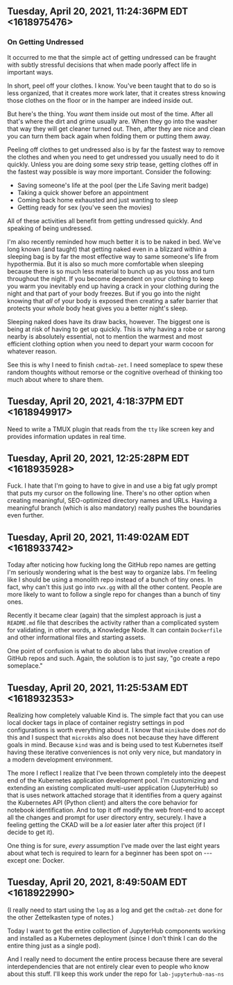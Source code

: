 ## Tuesday, April 20, 2021, 11:24:36PM EDT <1618975476>

### On Getting Undressed

It occurred to me that the simple act of getting undressed can be
fraught with subtly stressful decisions that when made poorly affect
life in important ways. 

In short, peel off your clothes. I know. You've been taught that to do
so is less organized, that it creates more work later, that it creates
stress knowing those clothes on the floor or in the hamper are indeed
inside out.

But here's the thing. You *want* them inside out most of the time. After
all that's where the dirt and grime usually are. When they go into the
washer that way they will get cleaner turned out. Then, after they are
nice and clean you can turn them back again when folding them or putting
them away.

Peeling off clothes to get undressed also is by far the fastest way to
remove the clothes and when you need to get undressed you usually need
to do it quickly. Unless you are doing some sexy strip tease, getting
clothes off in the fastest way possible is way more important. Consider
the following:

* Saving someone's life at the pool (per the Life Saving merit badge)
* Taking a quick shower before an appointment
* Coming back home exhausted and just wanting to sleep
* Getting ready for sex (you've seen the movies)

All of these activities all benefit from getting undressed quickly. And
speaking of being undressed.

I'm also recently reminded how much better it is to be naked in bed.
We've long known (and taught) that getting naked even in a blizzard
within a sleeping bag is by far the most effective way to same someone's
life from hypothermia. But it is also so much more comfortable when
sleeping because there is so much less material to bunch up as you toss
and turn throughout the night. If you become dependent on your clothing
to keep you warm you inevitably end up having a crack in your clothing
during the night and that part of your body freezes. But if you go into
the night knowing that *all* of your body is exposed then creating a
safer barrier that protects your *whole* body heat gives you a better
night's sleep.

Sleeping naked does have its draw backs, however. The biggest one is
being at risk of having to get up quickly. This is why having a robe or
sarong nearby is absolutely essential, not to mention the warmest
and most efficient clothing option when you need to depart your warm
cocoon for whatever reason.

See this is why I need to finish `cmdtab-zet`. I need someplace to spew
these random thoughts without remorse or the cognitive overhead of
thinking too much about where to share them.

## Tuesday, April 20, 2021, 4:18:37PM EDT <1618949917>

Need to write a TMUX plugin that reads from the `tty` like screen key
and provides information updates in real time.

## Tuesday, April 20, 2021, 12:25:28PM EDT <1618935928>

Fuck. I hate that I'm going to have to give in and use a big fat ugly
prompt that puts my cursor on the following line. There's no other
option when creating meaningful, SEO-optimized directory names and URLs.
Having a meaningful branch (which is also mandatory) really pushes the
boundaries even further.

## Tuesday, April 20, 2021, 11:49:02AM EDT <1618933742>

Today after noticing how fucking long the GitHub repo names are getting
I'm seriously wondering what is the best way to organize labs. I'm
feeling like I should be using a monolith repo instead of a bunch of
tiny ones. In fact, why can't this just go into `rwx.gg` with all the
other content. People are more likely to want to follow a single repo
for changes than a bunch of tiny ones.

Recently it became clear (again) that the simplest approach is just a
`README.md` file that describes the activity rather than a complicated
system for validating, in other words, a Knowledge Node. It can contain
`Dockerfile` and other informational files and starting assets. 

One point of confusion is what to do about labs that involve creation of
GitHub repos and such. Again, the solution is to just say, "go create a
repo someplace."

## Tuesday, April 20, 2021, 11:25:53AM EDT <1618932353>

Realizing how completely valuable Kind is. The simple fact that you can
use local docker tags in place of container registry settings in pod
configurations is worth everything about it. I know that `minikube` does
*not* do this and I suspect that `microk8s` also does not because they
have different goals in mind. Because `kind` was and is being used to
test Kubernetes itself having these iterative conveniences is not only
very nice, but mandatory in a modern development environment.

The more I reflect I realize that I've been thrown completely into the
deepest end of the Kubernetes application development pool. I'm
customizing and extending an existing complicated multi-user application
(JupyterHub) so that is uses network attached storage that it identifies
from a query against the Kubernetes API (Python client) and alters the
core behavior for notebook identification. And to top it off modify the
web front-end to accept all the changes and prompt for user directory
entry, securely. I have a feeling getting the CKAD will be a *lot*
easier later after this project (if I decide to get it).

One thing is for sure, *every* assumption I've made over the last eight
years about what tech is required to learn for a beginner has been spot
on --- except one: Docker.

## Tuesday, April 20, 2021, 8:49:50AM EDT <1618922990>

(I really need to start using the `log` as a log and get the
`cmdtab-zet` done for the other Zettelkasten type of notes.)

Today I want to get the entire collection of JupyterHub components
working and installed as a Kubernetes deployment (since I don't think I
can do the entire thing just as a single pod). 

And I really need to document the entire process because there are
several interdependencies that are not entirely clear even to people who
know about this stuff. I'll keep this work under the repo for
`lab-jupyterhub-nas-ns`
